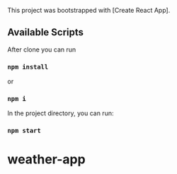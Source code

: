This project was bootstrapped with [Create React App].

## Available Scripts

After clone you can run

### `npm install` 
or 
### `npm i`

In the project directory, you can run:

### `npm start`
# weather-app
